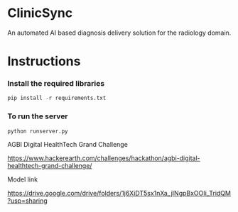 # ClinicSync
An automated AI based diagnosis delivery solution for the radiology domain.

# Instructions

### Install the required libraries

```python
pip install -r requirements.txt
```

### To run the server

```python
python runserver.py
```

AGBI Digital HealthTech Grand Challenge

https://www.hackerearth.com/challenges/hackathon/agbi-digital-healthtech-grand-challenge/

Model link

https://drive.google.com/drive/folders/1j6XiDT5sx1nXa_jINgpBxOOIi_TridQM?usp=sharing
